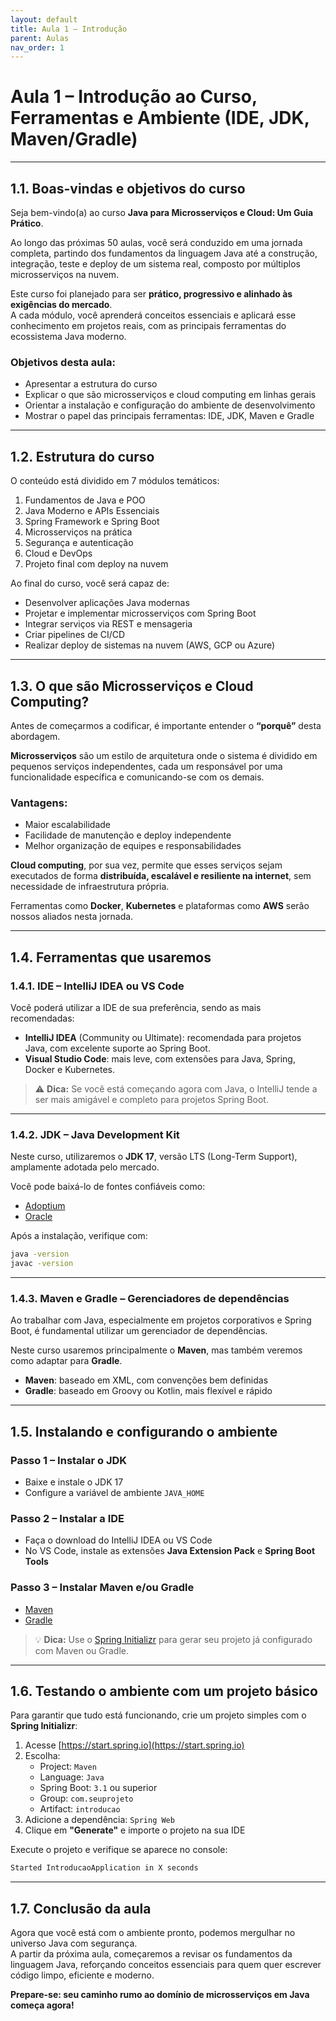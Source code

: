 ```yaml
---
layout: default
title: Aula 1 – Introdução
parent: Aulas
nav_order: 1
---
```


# Aula 1 – Introdução ao Curso, Ferramentas e Ambiente (IDE, JDK, Maven/Gradle)

---

## 1.1. Boas-vindas e objetivos do curso

Seja bem-vindo(a) ao curso **Java para Microsserviços e Cloud: Um Guia Prático**.
 
Ao longo das próximas 50 aulas, você será conduzido em uma jornada completa, partindo dos fundamentos da linguagem Java até a construção, integração, teste e deploy de um sistema real, composto por múltiplos microsserviços na nuvem.

Este curso foi planejado para ser **prático, progressivo e alinhado às exigências do mercado**.  
A cada módulo, você aprenderá conceitos essenciais e aplicará esse conhecimento em projetos reais, com as principais ferramentas do ecossistema Java moderno.

### Objetivos desta aula:
- Apresentar a estrutura do curso  
- Explicar o que são microsserviços e cloud computing em linhas gerais  
- Orientar a instalação e configuração do ambiente de desenvolvimento  
- Mostrar o papel das principais ferramentas: IDE, JDK, Maven e Gradle  

---

## 1.2. Estrutura do curso

O conteúdo está dividido em 7 módulos temáticos:

1. Fundamentos de Java e POO  
2. Java Moderno e APIs Essenciais  
3. Spring Framework e Spring Boot  
4. Microsserviços na prática  
5. Segurança e autenticação  
6. Cloud e DevOps  
7. Projeto final com deploy na nuvem  

Ao final do curso, você será capaz de:

- Desenvolver aplicações Java modernas  
- Projetar e implementar microsserviços com Spring Boot  
- Integrar serviços via REST e mensageria  
- Criar pipelines de CI/CD  
- Realizar deploy de sistemas na nuvem (AWS, GCP ou Azure)  

---

## 1.3. O que são Microsserviços e Cloud Computing?

Antes de começarmos a codificar, é importante entender o **“porquê”** desta abordagem.

**Microsserviços** são um estilo de arquitetura onde o sistema é dividido em pequenos serviços independentes, cada um responsável por uma funcionalidade específica e comunicando-se com os demais.

### Vantagens:
- Maior escalabilidade  
- Facilidade de manutenção e deploy independente  
- Melhor organização de equipes e responsabilidades  

**Cloud computing**, por sua vez, permite que esses serviços sejam executados de forma **distribuída, escalável e resiliente na internet**, sem necessidade de infraestrutura própria.

Ferramentas como **Docker**, **Kubernetes** e plataformas como **AWS** serão nossos aliados nesta jornada.

---

## 1.4. Ferramentas que usaremos

### 1.4.1. IDE – IntelliJ IDEA ou VS Code

Você poderá utilizar a IDE de sua preferência, sendo as mais recomendadas:

- **IntelliJ IDEA** (Community ou Ultimate): recomendada para projetos Java, com excelente suporte ao Spring Boot.  
- **Visual Studio Code**: mais leve, com extensões para Java, Spring, Docker e Kubernetes.

> ⚠️ **Dica:** Se você está começando agora com Java, o IntelliJ tende a ser mais amigável e completo para projetos Spring Boot.

---

### 1.4.2. JDK – Java Development Kit

Neste curso, utilizaremos o **JDK 17**, versão LTS (Long-Term Support), amplamente adotada pelo mercado.

Você pode baixá-lo de fontes confiáveis como:
- [Adoptium](https://adoptium.net/)
- [Oracle](https://www.oracle.com/java/technologies/javase-downloads.html)

Após a instalação, verifique com:

```bash
java -version
javac -version
```

---

### 1.4.3. Maven e Gradle – Gerenciadores de dependências

Ao trabalhar com Java, especialmente em projetos corporativos e Spring Boot, é fundamental utilizar um gerenciador de dependências.

Neste curso usaremos principalmente o **Maven**, mas também veremos como adaptar para **Gradle**.

- **Maven**: baseado em XML, com convenções bem definidas  
- **Gradle**: baseado em Groovy ou Kotlin, mais flexível e rápido  

---

## 1.5. Instalando e configurando o ambiente

### Passo 1 – Instalar o JDK
- Baixe e instale o JDK 17  
- Configure a variável de ambiente `JAVA_HOME`  

### Passo 2 – Instalar a IDE
- Faça o download do IntelliJ IDEA ou VS Code  
- No VS Code, instale as extensões **Java Extension Pack** e **Spring Boot Tools**

### Passo 3 – Instalar Maven e/ou Gradle
- [Maven](https://maven.apache.org/download.cgi)  
- [Gradle](https://gradle.org/install/)

> 💡 **Dica:** Use o [Spring Initializr](https://start.spring.io) para gerar seu projeto já configurado com Maven ou Gradle.

---

## 1.6. Testando o ambiente com um projeto básico

Para garantir que tudo está funcionando, crie um projeto simples com o **Spring Initializr**:

1. Acesse [https://start.spring.io](https://start.spring.io)  
2. Escolha:
   - Project: `Maven`  
   - Language: `Java`  
   - Spring Boot: `3.1` ou superior  
   - Group: `com.seuprojeto`  
   - Artifact: `introducao`  
3. Adicione a dependência: `Spring Web`  
4. Clique em **"Generate"** e importe o projeto na sua IDE  

Execute o projeto e verifique se aparece no console:

```bash
Started IntroducaoApplication in X seconds
```

---

## 1.7. Conclusão da aula

Agora que você está com o ambiente pronto, podemos mergulhar no universo Java com segurança.  
A partir da próxima aula, começaremos a revisar os fundamentos da linguagem Java, reforçando conceitos essenciais para quem quer escrever código limpo, eficiente e moderno.

**Prepare-se: seu caminho rumo ao domínio de microsserviços em Java começa agora!**

